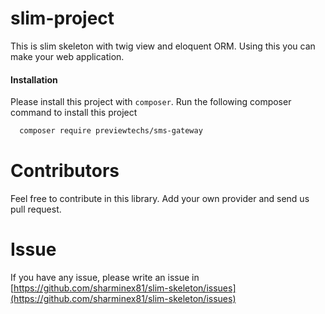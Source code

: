 # slim-project
  This is slim skeleton with twig view and eloquent ORM. Using this you can make your web application.

#### Installation
  Please install this project with `composer`. Run the following composer command to install this project
```bash
  composer require previewtechs/sms-gateway
```
# Contributors
   Feel free to contribute in this library. Add your own provider and send us pull request.
   
# Issue
  If you have any issue, please write an issue in [https://github.com/sharminex81/slim-skeleton/issues](https://github.com/sharminex81/slim-skeleton/issues)
